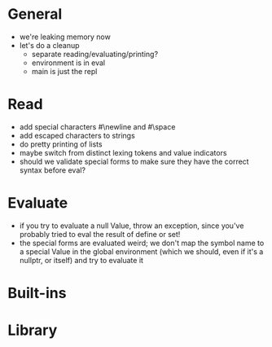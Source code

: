 # General
- we're leaking memory now
- let's do a cleanup
    - separate reading/evaluating/printing?
    - environment is in eval
    - main is just the repl

# Read
- add special characters #\newline and #\space
- add escaped characters to strings
- do pretty printing of lists
- maybe switch from distinct lexing tokens and value indicators
- should we validate special forms to make sure they have the correct syntax before eval?

# Evaluate
- if you try to evaluate a null Value, throw an exception, since you've probably tried to eval the result of define or set!
- the special forms are evaluated weird; we don't map the symbol name to a special Value in the global environment (which we should, even if it's a nullptr, or itself) and try to evaluate it

# Built-ins

# Library
